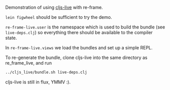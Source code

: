 Demonstration of using [cljs-live](https://www.github.com/mhuebert/cljs-live) with re-frame.

`lein figwheel` should be sufficient to try the demo.

`re-frame-live.user` is the namespace which is used to build the bundle (see `live-deps.clj`)
so everything there should be available to the compiler state.

In `re-frame-live.views` we load the bundles and set up a simple REPL.

To re-generate the bundle, clone cljs-live into the same directory as re_frame_live, and run

```bash
../cljs_live/bundle.sh live-deps.clj
```

cljs-live is still in flux, YMMV :).